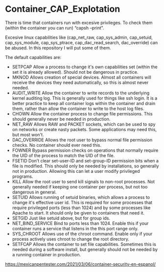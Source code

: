 # Container_CAP_Explotation

There is time that containers run with excesive privileges. To check them (within the container you can run) “capsh –print”.

Excesive linux capabilities like (cap_net_raw, cap_sys_admin, cap_setuid, cap_sys_module, cap_sys_ptrace, cap_dac_read_search, dac_override) can be abused. In this repository I will put some of them. 

The default capabilities are:

* SETPCAP	Allow a process to change it's own capabilities set (within the set it is already allowed). Should not be dangerous in practice.
* MKNOD	Allows creation of special devices. Almost all containers will receive the devices they need automatically, so this is almost never needed.
* AUDIT_WRITE	Allow the container to write records to the underlying kernel auditing log. This is generally used for things like ssh login. It is a better practice to keep all container logs within the container and drain them, rather than allow the container to write to the host log files.
* CHOWN	Allow the container process to change file permissions. This should generally never be needed in production.
* NET_RAW	Allows RAW and PACKET sockets, which can be used to spy on networks or create nasty packets. Some applications may need this, but most won't.
* DAC_OVERRIDE	Allows the root user to bypass normal file permission checks. No container should ever need this.
* FOWNER	Bypass permission checks on operations that normally require the UID of the process to match the UID of the file.
* FSETID	Don’t clear set-user-ID and set-group-ID permission bits when a file is modified. This should only be needed by installations, so generally not in production. Allowing this can let a user modify privileged programs.
* KILL	Allow the root user to send kill signals to non-root processes. Not generally needed if keeping one container per process, but not too dangerous in general.
* SETUID	Allows running of setuid binaries, which allows a process to change it's effective user id. This is required for some processes that require privileged ports (less than 1024) and by some processes like Apache to start. It should only be given to containers that need it.
* SETGID	Just like setuid above, but for group ids.
* NET_BIND_SERVICE	Bind to ports less than 1024. Enable this if your container runs a service that listens in the this port range only.
* SYS_CHROOT	Allows use of the chroot command. Enable only if your process actively uses chroot to change the root directory.
* SETFCAP	Allows the container to set file capabilities. Sometimes this is needed during a software install, but generally should not be needed by a running container in production.

https://mexicanpentester.com/2021/03/06/container-security-en-espanol/

